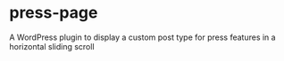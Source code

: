 press-page
==========

A WordPress plugin to display a custom post type for press features in a horizontal sliding scroll